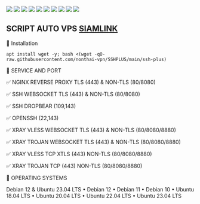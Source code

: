 ![](https://img.shields.io/badge/Ubuntu-16.04-orange)
![](https://img.shields.io/badge/Ubuntu-16.10-orange)
![](https://img.shields.io/badge/Ubuntu-18.04-orange)
![](https://img.shields.io/badge/Ubuntu-19.04-orange)
![](https://img.shields.io/badge/Ubuntu-20.04-orange)
![](https://img.shields.io/badge/Ubuntu-22.04-orange)
![](https://img.shields.io/badge/Debian-7-red)
![](https://img.shields.io/badge/Debian-8-red)
![](https://img.shields.io/badge/Debian-9-red)
![](https://img.shields.io/badge/Debian-10-red)

## SCRIPT AUTO VPS [SIAMLINK](https://https://github.com/nonthai-vpn/SSHPLUS "SIAMLINK")

📖  Installation
```
apt install wget -y; bash <(wget -qO- raw.githubusercontent.com/nonthai-vpn/SSHPLUS/main/ssh-plus)

```

📖  SERVICE AND PORT 

✅ NGINX REVERSE PROXY TLS (443) & NON-TLS (80/8080)

✅ SSH WEBSOCKET TLS (443) & NON-TLS (80/8080)

✅ SSH DROPBEAR (109,143)

✅ OPENSSH (22,143)

✅ XRAY VLESS WEBSOCKET TLS (443) & NON-TLS (80/8080/8880)

✅ XRAY TROJAN WEBSOCKET TLS (443) & NON-TLS (80/8080/8880)

✅ XRAY VLESS TCP XTLS (443) NON-TLS (80/8080/8880)

✅ XRAY TROJAN TCP (443) NON-TLS (80/8080/8880)

📖  OPERATING SYSTEMS 

Debian 12 & Ubuntu 23.04 LTS
• Debian 12
• Debian 11
• Debian 10
• Ubuntu 18.04 LTS
• Ubuntu 20.04 LTS
• Ubuntu 22.04 LTS
• Ubuntu 23.04 LTS

